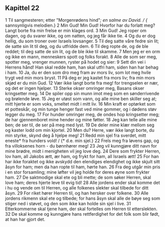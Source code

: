 ## Kapittel 22

1 Til sangmesteren; etter "Morgenrødens hind"*; en salme av David. / {* sannsynligvis melodien.}
2 Min Gud! Min Gud! Hvorfor har du forlatt meg? Langt borte fra min frelse er min klages ord.
3 Min Gud! Jeg roper om dagen, og du svarer ikke, og om natten, og jeg får ikke tie.
4 Og du er dog hellig, du som troner over Israels lovsanger.
5 Til deg satte våre fedre sin lit; de satte sin lit til deg, og du utfridde dem.
6 Til deg ropte de, og de ble reddet; til deg satte de sin lit, og de ble ikke til skamme.
7 Men jeg er en orm og ikke en mann, menneskers spott og folks forakt.
8 Alle de som ser meg, spotter meg, vrenger munnen, ryster på hodet og sier:
9 Sett din vei i Herrens hånd! Han skal redde ham, han skal utfri ham, siden han har behag i ham.
10 Ja, du er den som dro meg fram av mors liv, som lot meg hvile trygt ved min mors bryst.
11 På deg er jeg kastet fra mors liv; fra min mors skjød er du min Gud.
12 Vær ikke langt borte fra meg! for trengselen er nær, og det er ingen hjelper.
13 Sterke okser omringer meg, Basans okser kringsetter meg.
14 De spiler opp sin munn imot meg som en sønderrivende og brølende løve.
15 Jeg er utøst som vann, og alle mine ben skiller seg at; mitt hjerte er som voks, smeltet midt i mitt liv.
16 Min kraft er optørket som et potteskår, og min tunge henger fast ved mine gommer, og i dødens støv legger du meg.
17 For hunder omringer meg, de ondes hop kringsetter meg; de har gjennemboret mine hender og mine føtter.
18 Jeg kan telle alle mine ben; de ser til, de ser på meg med lyst.
19 De deler mine klær mellom seg og kaster lodd om min kjortel.
20 Men du? Herre, vær ikke langt borte, du min styrke, skynd deg å hjelpe meg!
21 Redd min sjel fra sverdet, mitt eneste* fra hunders vold! / {* d.e. min sjel.}
22 Frels meg fra løvens gap, og fra villoksenes horn - du bønnhører meg!
23 Jeg vil kunngjøre ditt navn for mine brødre, midt i menigheten vil jeg love deg.
24 Dere som frykter Herren, lov ham, all Jakobs ætt, ær ham, og frykt for ham, all Israels ætt!
25 For han har ikke foraktet og ikke avskydd den elendiges elendighet og ikke skjult sitt åsyn for ham; men da han ropte til ham, hørte han.
26 Fra deg utgår min pris i en stor forsamling; mine løfter vil jeg holde for deres øyne som frykter ham.
27 De saktmodige skal ete og bli mette; de som søker Herren, skal love ham; deres hjerte leve til evig tid!
28 Alle jordens ender skal komme det i hu og vende om til Herren, og alle folkenes slekter skal tilbede for ditt åsyn.
29 For riket hører Herren til, og han hersker over folkene.
30 Alle jordens rikmenn skal ete og tilbede; for hans åsyn skal alle de bøye seg som stiger ned i støvet, og den som ikke kan holde sin sjel i live.
31 Etterkommerne skal tjene ham, der skal fortelles om Herren til etterslekten.
32 De skal komme og kunngjøre hans rettferdighet for det folk som blir født, at han har gjort det.
